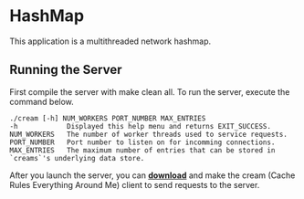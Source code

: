 # HashMap

This application is a multithreaded network hashmap.

## Running the Server
First compile the server with make clean all. To run the server, execute the command below.
```
./cream [-h] NUM_WORKERS PORT_NUMBER MAX_ENTRIES
-h            Displayed this help menu and returns EXIT_SUCCESS.
NUM_WORKERS   The number of worker threads used to service requests.
PORT_NUMBER   Port number to listen on for incomming connections.
MAX_ENTRIES   The maximum number of entries that can be stored in `creams`'s underlying data store.
```

After you launch the server, you can [**download**](https://github.com/ebaisch/CREAM) and make the cream (Cache Rules Everything Around Me) client to send requests to the server.
